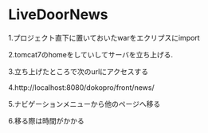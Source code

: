 # LiveDoorNews
1.プロジェクト直下に置いておいたwarをエクリプスにimport  

2.tomcat7のhomeをしていしてサーバを立ち上げる.  

3.立ち上げたところで次のurlにアクセスする  

4.http://localhost:8080/dokopro/front/news/  

5.ナビゲーションメニューから他のページへ移る  

6.移る際は時間がかかる  


